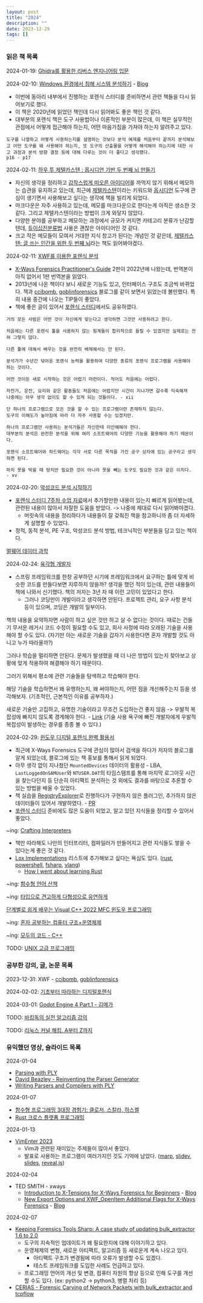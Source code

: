 ```yaml
---
layout: post
title: "2024"
description: ""
date: 2023-12-29
tags: []
---
```


### 읽은 책 목록

2024-01-19: <a href="https://www.yes24.com/Product/Goods/105029663">Ghidra를 활용한 리버스 엔지니어링 입문</a>

2024-02-10: <a href="https://www.yes24.com/Product/Goods/73429580">Windows 환경에서 침해 시스템 분석하기</a> - <a href="https://hyuunnn.github.io/2020/11/08/investing-windows-systems/">Blog</a>
* 이번에 동아리 내부에서 진행하는 포렌식 스터디를 준비하면서 관련 책들을 다시 읽어보기로 했다.
* 이 책은 2020년에 읽었던 책인데 다시 읽어봐도 좋은 책인 것 같다.
* 대부분의 포렌식 책은 도구 사용법이나 이론적인 부분이 많은데, 이 책은 실무적인 관점에서 어떻게 접근해야 하는지, 어떤 마음가짐을 가져야 하는지 알려주고 있다.

```
도구를 나열하고 어떻게 사용하는지를 설명하는 것보다 분석 예제를 처음부터 끝까지 분석해보고 어떤 도구를 왜 사용해야 하는지, 또 도구의 산출물을 어떻게 해석해야 하는지에 대한 사고 과정과 분석 방향 결정 등에 대해 다루는 것이 더 좋다고 생각했다.
p16 - p17
```

2024-02-11: <a href="https://www.yes24.com/Product/Goods/105057618">하우 투 제텔카스텐 : 옵시디언 기반 두 번째 뇌 만들기</a>
* 자신의 생각을 정리하고 <a href="https://koreameme.wordpress.com/2014/02/09/1-11/">갑작스럽게 떠오른 아이디어</a>를 까먹지 않기 위해서 메모하는 습관을 유지하고 있는데, 최근에 <a href="https://namu.wiki/w/%EB%A9%94%EB%AA%A8%EC%83%81%EC%9E%90">제텔카스텐</a>이라는 키워드와 <a href="https://obsidian.md/">옵시디언</a> 도구에 관심이 생기면서 사용해보고 싶다는 생각에 책을 빌리게 되었다. 
* 마크다운은 자주 사용하고 있는데, 메모를 마크다운으로 한다는게 아직은 생소한 것 같다. 그리고 제텔카스텐이라는 방법이 크게 와닿지 않았다.
* 다양한 분야를 공부하고 메모하는 과정에서 규모가 커지면 카테고리 분류가 난감할텐데, <a href="https://namu.wiki/w/%EB%93%80%EC%9D%B4%EC%8B%AD%EC%A7%84%EB%B6%84%EB%A5%98%EB%B2%95">듀이십진분류법</a> 사용은 괜찮은 아이디어인 것 같다.
* 크고 작은 메모들이 모여서 거대한 지식 창고가 된다는 개념인 것 같은데, <a href="https://www.yes24.com/Product/Goods/99475214">제텔카스텐: 글 쓰는 인간을 위한 두 번째 뇌</a>라는 책도 읽어봐야겠다.

2024-02-11: <a href="https://www.yes24.com/Product/Goods/13171262">XWF를 이용한 포렌식 분석</a>
* <a href="https://amzn.to/3LUOAbN">X-Ways Forensics Practitioner's Guide</a> 2판이 2022년에 나왔는데, 번역본이 아직 없어서 1판 번역본을 읽었다.
* 2013년에 나온 책이다 보니 새로운 기능도 있고, 인터페이스 구조도 조금씩 바뀌었다. 책과 <a href="https://ccibomb.tistory.com/category/Digital%20Forensics/X-Ways">ccibomb</a>, <a href="https://goblinforensics.tistory.com/category/XWF">goblinforensics</a> 블로그를 같이 보면서 읽었는데 볼만했다. 특히 내용 중간에 나오는 TIP들이 좋았다.
* 책에 좋은 글이 있어서 <a href="https://github.com/hyuunnn/forensic-study-2023winter/blob/main/slides/4.pdf">포렌식 스터디</a>에서도 공유하였다.

```
거의 모든 사람은 어떤 것이 자신에게 맞는다고 생각하면 그것만 사용하려고 한다.

처음에는 다른 포렌식 툴을 사용하지 않는 핑계들이 합리적으로 들릴 수 있겠지만 실제로는 전혀 그렇지 않다.

다른 툴에 대해서 배우는 것을 완전히 배제해서는 안 된다.

분석가가 수년간 닦아온 포렌식 능력을 활용하여 다양한 종류의 포렌식 프로그램을 사용해야 하는 것이다.

어떤 것이든 새로 시작하는 것은 어렵기 마련이다. 적어도 처음에는 어렵다.

자전거, 운전, 요리와 같은 활동들도 처음에는 어렵지만 시간이 지나가면 갈수록 익숙해져 
나중에는 아무 생각 없이도 할 수 있게 되는 것들이다. - xii
```

```
단 하나의 프로그램으로 모든 것을 할 수 있는 프로그램이란 존재하지 않는다. 
도구의 이해도가 높아짐에 따라 더 자주 사용할 수는 있겠지만.

하나의 프로그램만 사용하는 분석가들은 자신한테 미안해해야 한다. 
대부분의 분석은 완전한 분석을 위해 여러 소프트웨어의 다양한 기능을 활용해야 하기 때문이다.

포렌식 소프트웨어와 하드웨어는 각각 서로 다른 목적을 가진 공구 상자에 있는 공구라고 생각하면 된다.

마치 못을 박을 때 망치만 필요한 것이 아니라 못을 빼는 도구도 필요한 것과 같은 이치다. - xv
```

2024-02-20: <a href="https://www.yes24.com/Product/Goods/92909426">악성코드 분석 시작하기</a>
* <a href="https://github.com/hyuunnn/forensic-study-2023winter/blob/main/slides/7.pdf">포렌식 스터디 7주차 수업 자료</a>에서 추가할만한 내용이 있는지 빠르게 읽어봤는데, 관련된 내용이 많아서 자잘한 도움을 받았다. -> 나중에 제대로 다시 읽어봐야겠다.
  * 머릿속의 내용을 정리하다가 내용들이 잘 갖춰진 책을 참고하니까 좀 더 자세하게 설명할 수 있었다.
* 정적, 동적 분석, PE 구조, 악성코드 분석 방법, 테크닉적인 부분들을 담고 있는 책이다.

<a href="https://www.yes24.com/Product/Goods/94771944">멀웨어 데이터 과학</a>

2024-02-24: <a href="https://www.yes24.com/Product/Goods/120215040">육각형 개발자</a>

* 스프링 프레임워크를 한창 공부하던 시기에 프레임워크에서 요구하는 틀에 맞게 비슷한 코드를 만들다보면 지루하지 않을까? 생각을 했던 적이 있는데, 관련 내용들이 책에 나와서 신기했다. 책의 저자는 3년 차 때 이런 고민이 있었다고 한다.
  * 그러나 코딩만이 개발이라고 생각하면 안된다. 프로젝트 관리, 요구 사항 분석 등이 있으며, 코딩은 개발의 일부이다.

책의 내용을 요약하자면 사람이 하고 싶은 것만 하고 살 수 없다는 것이다. 때로는 건들기 무서운 레거시 코드 수정이 필요할 수도 있고, 회사 사정에 따라 오래된 기술을 사용해야 할 수도 있다. (자기만 아는 새로운 기술을 갑자기 사용한다면 혼자 개발할 것도 아니고 누가 따라올까?)

그러나 학습을 멀리하면 안된다. 문제가 발생했을 때 더 나은 방법이 있는지 찾아보고 상황에 맞게 적용하여 해결해야 하기 때문이다.

그러기 위해서 평소에 관련 기술들을 탐색하고 학습해야 한다.

해당 기술을 학습하면서 왜 유행하는지, 왜 써야하는지, 어떤 점을 개선해주는지 등을 생각해보자. (기초적인, 근본적인 이유를 공부하자.)

새로운 기술만 고집하고, 유명한 기술이라고 무조건 도입하는건 좋지 않음 -> 우발적 복잡성에 빠지지 않도록 경계해야 한다. - <a href="https://www.ciokorea.com/news/216564">Link</a> (기술 사용 욕구에 빠진 개발자에게 우발적 복잡성이 발생하는 경우를 종종 볼 수 있다.)

2024-02-29: <a href="https://www.yes24.com/Product/Goods/114856263">윈도우 디지털 포렌식 완벽 활용서</a>
* 최근에 X-Ways Forensics 도구에 관심이 많아서 검색을 하다가 저자의 블로그를 알게 되었는데, 블로그에 있는 책 홍보를 통해서 읽게 되었다.
* 아무 생각 없이 지나쳤던 `MountedDevices` 데이터의 활용성 - LBA, `LastLoggedOnSAMUser`와 `NTUSER.DAT`의 타임스탬프를 통해 마지막 로그아웃 시간을 찾는다던지 등 단순히 아티팩트 분석하는 것 외에도 결과를 바탕으로 추론할 수 있는 방법을 배울 수 있었다.
* 책 실습을 <a href="https://ericzimmerman.github.io/#!index.md">RegistryExplorer</a>로 진행하다가 구현하지 않은 플러그인, 추가하지 않은 데이터들이 있어서 개발하였다. - <a href="https://github.com/EricZimmerman/RegistryPlugins/pulls">PR</a>
* <a href="https://github.com/hyuunnn/forensic-study-2023winter">포렌식 스터디</a> 준비에도 많은 도움이 되었고, 알고 있던 지식들을 정리할 수 있어서 좋았다.

~ing: <a href="https://www.yes24.com/Product/Goods/114856263">Crafting Interpreters</a>
* 책만 따라해도 나만의 인터프리터, 컴파일러가 만들어지고 관련 지식들도 쌓을 수 있다는게 좋은 것 같다.
* <a href="https://github.com/munificent/craftinginterpreters/wiki/Lox-Implementations">Lox Implementations</a> 리스트에 추가해보고 싶다는 욕심도 있다. (<a href="https://github.com/rust-lang/rust">rust</a>, <a href="https://github.com/PowerShell/PowerShell">powershell</a>, <a href="https://github.com/dotnet/fsharp">fsharp</a>, <a href="https://github.com/vlang/v">vlang</a>)
  * <a href="https://eli.thegreenplace.net/2022/how-i-went-about-learning-rust/">How I went about learning Rust</a>

~ing: <a href="https://www.yes24.com/Product/Goods/83563381">함수형 언어 산책</a>

~ing: <a href="https://www.yes24.com/Product/Goods/122890814">타입으로 견고하게 다형성으로 유연하게</a>

<a href="https://www.yes24.com/Product/Goods/117167249">단계별로 쉽게 배우는 Visual C++ 2022 MFC 윈도우 프로그래밍</a>

~ing: <a href="https://m.yes24.com/Goods/Detail/111378840">혼자 공부하는 컴퓨터 구조+운영체제</a>

~ing: <a href="https://modoocode.com/135">모두의 코드 - C++</a>

TODO: <a href="https://www.yes24.com/Product/Goods/14528020">UNIX 고급 프로그래밍</a>

### 공부한 강의, 글, 논문 목록

2023-12-31: XWF - <a href="https://ccibomb.tistory.com/category/Digital%20Forensics/X-Ways">ccibomb</a>, <a href="https://goblinforensics.tistory.com/category/XWF">goblinforensics</a>

2024-02-02: <a href="https://www.inflearn.com/course/%EA%B8%B0%EC%B4%88-%EB%94%94%EC%A7%80%ED%84%B8-%ED%8F%AC%EB%A0%8C%EC%8B%9D">기초부터 따라하는 디지털포렌식</a>

2024-03-01: <a href="https://tmega.tistory.com/category/%EA%B0%95%EC%A2%8C/Godot%20Engine%204">Godot Engine 4 Part.1 - 김메가</a>

TODO: <a href="https://www.youtube.com/playlist?list=PLtqbFd2VIQv4O6D6l9HcD732hdrnYb6CY">바킹독의 실전 알고리즘 강의</a>

TODO: <a href="https://www.inflearn.com/course/%EB%A6%AC%EB%88%85%EC%8A%A4-%EC%BB%A4%EB%84%90-%ED%95%B4%ED%82%B9">리눅스 커널 해킹. A부터 Z까지</a>

### 유익했던 영상, 슬라이드 목록

2024-01-04
* <a href="https://youtu.be/p5CWyfNHIN8">Parsing with PLY</a>
* <a href="https://youtu.be/zJ9z6Ge-vXs">David Beazley - Reinventing the Parser Generator</a>
* <a href="https://www.dabeaz.com/ply/PLYTalk.pdf">Writing Parsers and Compilers
with PLY</a>

2024-01-07
* <a href="https://youtu.be/H1izEfbg5QA">함수형 프로그래밍 3대장 경험기: 클로저, 스칼라, 하스켈</a>
* <a href="https://youtu.be/V6TR2FeCK5c">Rust 크로스 플랫폼 프로그래밍</a>

2024-01-13
* <a href="https://au-vimenter.github.io/post/2023-12-23-au-vimenter/">VimEnter 2023</a>
  * Vim과 관련된 재미있는 주제들이 많아서 좋았다.
  * 발표로 사용하는 프로그램이 여러가지인 것도 기억에 남았다. (<a href="https://github.com/marp-team/marp">marp</a>, <a href="https://github.com/slidevjs/slidev">slidev</a>, <a href="https://github.com/maaslalani/slides">slides</a>, <a href="https://github.com/hakimel/reveal.js">reveal.js</a>)

2024-02-04
* TED SMITH - xways
  * <a href="https://www.youtube.com/watch?v=TZkaIlghy4c">Introduction to X-Tensions for X-Ways Forensics for Beginners</a> - <a href="https://www.xwaysclips.co.uk/2019/11/video-59-introduction-to-x-tensions-for.html">Blog</a>
  * <a href="https://www.youtube.com/watch?v=n4nDtx-BYpg">New Export Options and XWF_OpenItem Additional Flags for X-Ways Forensics</a> - <a href="https://www.xwaysclips.co.uk/2020/06/video-60-new-export-options-and-new.html">Blog</a>

2024-02-07
* <a href="https://youtu.be/RHCzrmvuI4Q">Keeping Forensics Tools Sharp: A case study of updating bulk_extractor 1.6 to 2.0</a>
  * 도구의 지속적인 업데이트가 왜 필요한지에 대해 이야기하고 있다.
  * 운영체제의 변형, 새로운 아티팩트, 알고리즘 등 새로운게 계속 나오고 있다.
    * 아티팩트 구조가 변경됨에 따라 오류가 발생할 수도 있겠다.
    * 테스트 프레임워크를 도입한 사례도 언급하고 있다.
  * 프로그래밍 언어의 개선 및 변경, 컴퓨터 자원의 향상 등으로 인해 도구를 개선할 수도 있다. (ex: python2 -> python3, 병렬 처리 등)
* <a href="https://youtu.be/odvDTGA7rYI">CERIAS - Forensic Carving of Network Packets with bulk_extractor and tcpflow</a>
